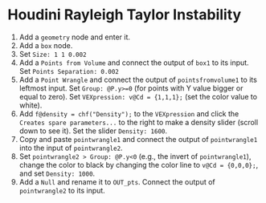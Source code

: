 # Houdini Rayleigh Taylor Instability

1. Add a `geometry` node and enter it.
2. Add a `box` node.
3. Set `Size: 1 1 0.002`
4. Add a `Points from Volume` and connect the output of `box1` to its input. Set `Points Separation: 0.002`
5. Add a `Point Wrangle` and connect the output of `pointsfromvolume1` to its leftmost input. Set `Group: @P.y>=0` (for points with Y value bigger or equal to zero). Set `VEXpression: v@Cd = {1,1,1};` (set the color value to white).
6. Add `f@density = chf("Density");` to the `VEXpression` and click the `Creates spare parameters...` to the right to make a density slider (scroll down to see it). Set the slider `Density: 1600`.
7. Copy and paste `pointwrangle1` and connect the output of `pointwrangle1` into the input of `pointwrangle2`.
8. Set `pointwrangle2 > Group: @P.y<0` (e.g., the invert of `pointwrangle1`), change the color to black by changing the color line to `v@Cd = {0,0,0};`, and set `Density: 1000`.
9. Add a `Null` and rename it to `OUT_pts`. Connect the output of `pointwrangle2` to its input.